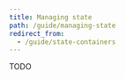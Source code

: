 ```yaml
---
title: Managing state
path: /guide/managing-state
redirect_from:
  - /guide/state-containers
---
```


TODO